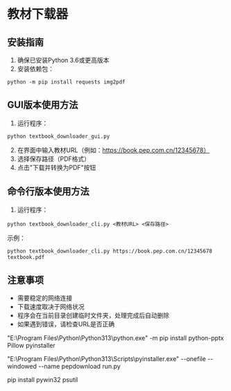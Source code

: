 # 教材下载器

## 安装指南

1. 确保已安装Python 3.6或更高版本
2. 安装依赖包：
```
python -m pip install requests img2pdf
```

## GUI版本使用方法

1. 运行程序：
```
python textbook_downloader_gui.py
```
2. 在界面中输入教材URL（例如：https://book.pep.com.cn/12345678）
3. 选择保存路径（PDF格式）
4. 点击"下载并转换为PDF"按钮

## 命令行版本使用方法

1. 运行程序：
```
python textbook_downloader_cli.py <教材URL> <保存路径>
```
示例：
```
python textbook_downloader_cli.py https://book.pep.com.cn/12345678 textbook.pdf
```

## 注意事项

- 需要稳定的网络连接
- 下载速度取决于网络状况
- 程序会在当前目录创建临时文件夹，处理完成后自动删除
- 如果遇到错误，请检查URL是否正确

"E:\Program Files\Python\Python313\python.exe" -m pip install python-pptx Pillow pyinstaller


"E:\Program Files\Python\Python313\Scripts\pyinstaller.exe" --onefile --windowed --name pepdownload run.py

pip install pywin32 psutil